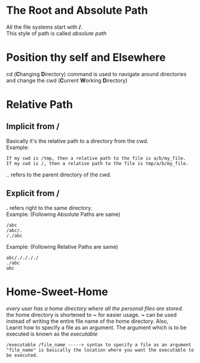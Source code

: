 # The Root and Absolute Path
All the file systems start with **/**. <br>
This style of path is called *absolute path*
# Position thy self and Elsewhere
cd (**C**hanging **D**irectory) command is used to navigate around directories
and change the cwd (**C**urrent **W**orking **D**irectory)
# Relative Path
## Implicit from **/**
Basically it's the relative path to a directory from the cwd. <br>
Example:
``` 
If my cwd is /tmp, then a relative path to the file is a/b/my_file.
If my cwd is /, then a relative path to the file is tmp/a/b/my_file.
```
*..* refers to the parent directory of the cwd.
## Explicit from **/**
**.** refers right to the same directory. <br>
Example: (Following Absolute Paths are same)
```
/abc
/abc/.
/./abc
```
Example: (Following Relative Paths are same)
```
abc/././././
./abc
abc
```
# Home-Sweet-Home
*every user has a home directory where all the personal files are stored.* <br>
the home directory is shortened to **~** for easier usage. 
**~** can be used instead of writing the entire file name of the home directory. 
Also,<br>
Learnt how to specify a file as an argument.
The argument which is to be executed is known as the *executable*
```
/executable /file_name -----> syntax to specify a file as an argument
"file_name" is basically the location where you want the executable to be executed.
```





